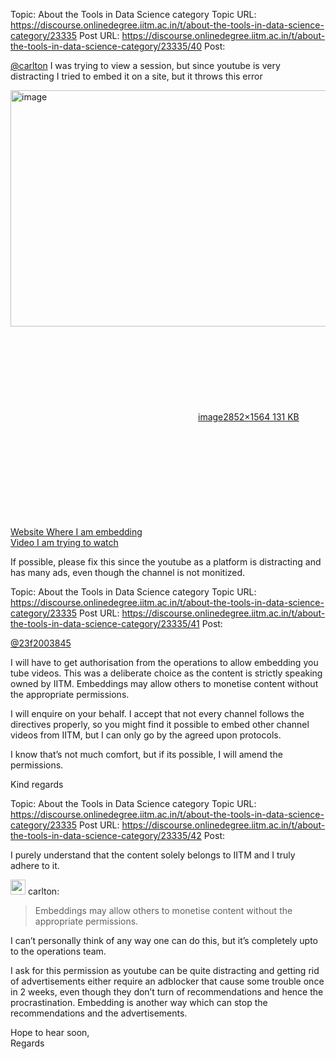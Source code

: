 Topic: About the Tools in Data Science category
Topic URL: https://discourse.onlinedegree.iitm.ac.in/t/about-the-tools-in-data-science-category/23335
Post URL: https://discourse.onlinedegree.iitm.ac.in/t/about-the-tools-in-data-science-category/23335/40
Post: <p><a class="mention" href="/u/carlton">@carlton</a> I was trying to view a session, but since youtube is very distracting I tried to embed it on a site, but it throws this error</p>
<p><div class="lightbox-wrapper"><a class="lightbox" href="https://europe1.discourse-cdn.com/flex013/uploads/iitm/original/3X/1/4/1481f151f4dec3e7c8436f69bfcdbefd04698747.png" data-download-href="/uploads/short-url/2VpWUPhJbsQZOip72voLFn4sXxt.png?dl=1" title="image" rel="noopener nofollow ugc"><img src="https://europe1.discourse-cdn.com/flex013/uploads/iitm/optimized/3X/1/4/1481f151f4dec3e7c8436f69bfcdbefd04698747_2_690x378.png" alt="image" data-base62-sha1="2VpWUPhJbsQZOip72voLFn4sXxt" width="690" height="378" srcset="https://europe1.discourse-cdn.com/flex013/uploads/iitm/optimized/3X/1/4/1481f151f4dec3e7c8436f69bfcdbefd04698747_2_690x378.png, https://europe1.discourse-cdn.com/flex013/uploads/iitm/optimized/3X/1/4/1481f151f4dec3e7c8436f69bfcdbefd04698747_2_1035x567.png 1.5x, https://europe1.discourse-cdn.com/flex013/uploads/iitm/optimized/3X/1/4/1481f151f4dec3e7c8436f69bfcdbefd04698747_2_1380x756.png 2x" data-dominant-color="3E3E3E"><div class="meta"><svg class="fa d-icon d-icon-far-image svg-icon" aria-hidden="true"><use href="#far-image"></use></svg><span class="filename">image</span><span class="informations">2852×1564 131 KB</span><svg class="fa d-icon d-icon-discourse-expand svg-icon" aria-hidden="true"><use href="#discourse-expand"></use></svg></div></a></div><br>
<a href="https://harsh-0986.github.io/yt-embedder/" rel="noopener nofollow ugc">Website Where I am embedding</a><br>
<a href="https://www.youtube.com/watch?v=1H5Aq7HjqwQ" rel="noopener nofollow ugc">Video I am trying to watch</a></p>
<p>If possible, please fix this since the youtube as a platform is distracting and has many ads, even though the channel is not monitized.</p>

Topic: About the Tools in Data Science category
Topic URL: https://discourse.onlinedegree.iitm.ac.in/t/about-the-tools-in-data-science-category/23335
Post URL: https://discourse.onlinedegree.iitm.ac.in/t/about-the-tools-in-data-science-category/23335/41
Post: <p><a class="mention" href="/u/23f2003845">@23f2003845</a></p>
<p>I will have to get authorisation from the operations to allow embedding you tube videos. This was a deliberate choice as the content is strictly speaking owned by IITM. Embeddings may allow others to monetise content without the appropriate permissions.</p>
<p>I will enquire on your behalf. I accept that not every channel follows the directives properly, so you might find it possible to embed other channel videos from IITM, but I can only go by the agreed upon protocols.</p>
<p>I know that’s not much comfort, but if its possible, I will amend the permissions.</p>
<p>Kind regards</p>

Topic: About the Tools in Data Science category
Topic URL: https://discourse.onlinedegree.iitm.ac.in/t/about-the-tools-in-data-science-category/23335
Post URL: https://discourse.onlinedegree.iitm.ac.in/t/about-the-tools-in-data-science-category/23335/42
Post: <p>I purely understand that the content solely belongs to IITM and I truly adhere to it.</p>
<aside class="quote group-ds-students" data-username="carlton" data-post="41" data-topic="23335">
<div class="title">
<div class="quote-controls"></div>
<img alt="" width="24" height="24" src="https://dub1.discourse-cdn.com/flex013/user_avatar/discourse.onlinedegree.iitm.ac.in/carlton/48/56317_2.png" class="avatar"> carlton:</div>
<blockquote>
<p>Embeddings may allow others to monetise content without the appropriate permissions.</p>
</blockquote>

<p>I can’t personally think of any way one can do this, but it’s completely upto to the operations team.</p>
<p>I ask for this permission as youtube can be quite distracting and getting rid of advertisements either require an adblocker that cause some trouble once in 2 weeks, even though they don’t turn of recommendations and hence the procrastination. Embedding is another way which can stop the recommendations and the advertisements.</p>
<p>Hope to hear soon,<br>
Regards</p>
